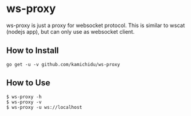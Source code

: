 ws-proxy
========================================================================================================================
ws-proxy is just a proxy for websocket protocol.
This is similar to wscat (nodejs app), but can only use as websocket client.

How to Install
------------------------------------------------------------------------------------------------------------------------
```
go get -u -v github.com/kamichidu/ws-proxy
```

How to Use
------------------------------------------------------------------------------------------------------------------------
```
$ ws-proxy -h
$ ws-proxy -v
$ ws-proxy -u ws://localhost
```
